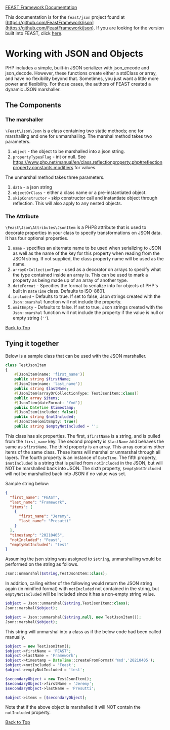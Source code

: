 [FEAST Framework Documentation](index.md)

This documentation is for the `feast/json` project found
at [https://github.com/FeastFramework/json](https://github.com/FeastFramework/json). If you are looking for the version
built into FEAST, click [here](json.md).

# Working with JSON and Objects

PHP includes a simple, built-in JSON serializer with json_encode and json_decode. However, these functions create either
a stdClass or array, and have no flexibility beyond that. Sometimes, you just want a little more power and flexibility.
For those cases, the authors of FEAST created a dynamic JSON marshaller.

## The Components

### The marshaller

`\Feast\Json\Json` is a class containing two static methods; one for marshalling and one for unmarshalling. The marshal
method takes two parameters.

1. `object` - the object to be marshalled into a json string.
2. `propertyTypesFlag` - int or null.
   See https://www.php.net/manual/en/class.reflectionproperty.php#reflectionproperty.constants.modifiers for values.

The unmarshal method takes three parameters.

1. `data` - a json string
2. `objectOrClass` - either a class name or a pre-instantiated object.
3. `skipConstructor` - skip constructor call and instantiate object through reflection. This will also apply to any
   nested objects.

### The Attribute

`\Feast\Json\Attributes\JsonItem` is a PHP8 attribute that is used to decorate properties in your class to specify
transformations on JSON data. It has four optional properties.

1. `name` - specifies an alternate name to be used when serializing to JSON as well as the name of the key for this
   property when reading from the JSON string. If not supplied, the class property name will be used as the name.
2. `arrayOrCollectionType` - used as a decorator on arrays to specify what the type contained inside an array is. This
   can be used to mark a property as being made up of an array of another type.
3. `dateFormat` - Specifies the format to serialize into for objects of PHP's built in `DateTime` class. Defaults to
   ISO-8601.
4. `included` - Defaults to true. If set to false, Json strings created with the `Json::marshal` function will not
   include the property.
5. `omitEmpty` - Defaults to false. If set to true, Json strings created with the `Json::marshal` function will not
   include the property if the value is null or empty string (`''`).

[Back to Top](#working-with-json-and-objects)

## Tying it together

Below is a sample class that can be used with the JSON marshaller.

```php
class TestJsonItem
{
    #[JsonItem(name: 'first_name')]
    public string $firstName;
    #[JsonItem(name: 'last_name')]
    public string $lastName;
    #[JsonItem(arrayOrCollectionType: TestJsonItem::class)]
    public array $items;
    #[JsonItem(dateFormat: 'Ymd')]
    public DateTime $timestamp;
    #[JsonItem(included: false)]
    public string $notIncluded;
    #[JsonItem(omitEmpty: true)]
    public string $emptyNotIncluded = '';
```

This class has six properties. The first, `$firstName` is a string, and is pulled from the `first_name` key. The second
property is `$lastName` and behaves the same as `$firstName`. The third property is an array. This array contains other
items of the same class. These items will marshal or unmarshal through all layers. The fourth property is an instance
of `DateTime`. The fifth property, `$notIncluded` is a string that is pulled from `notIncluded` in the JSON, but will
NOT be marshalled back into JSON. The sixth property, `$emptyNotIncluded` will not be marshalled back into JSON if no
value was set.

Sample string below:

```json
{
  "first_name": "FEAST",
  "last_name": "Framework",
  "items": [
    {
      "first_name": "Jeremy",
      "last_name": "Presutti"
    }
  ],
  "timestamp": "20210405",
  "notIncluded": "Feast",
  "emptyNotIncluded": "test"
}
```

Assuming the json string was assigned to `$string`, unmarshalling would be performed on the string as follows.

```php
Json::unmarshal($string,TestJsonItem::class);
```

In addition, calling either of the following would return the JSON string again (in minified format)  with `notIncluded`
not contained in the string, but `emptyNotIncluded` will be included since it has a non-empty string value.

```php
$object = Json::unmarshal($string,TestJsonItem::class);
Json::marshal($object);
```

```php
$object = Json::unmarshal($string,null, new TestJsonItem());
Json::marshal($object);
```

This string will unmarshal into a class as if the below code had been called manually.

```php
$object = new TestJsonItem();
$object->firstName = 'FEAST';
$object->lastName = 'Framework';
$object->timestamp = DateTime::createFromFormat('Ymd','20210405');
$object->notIncluded = 'Feast';
$object->emptyNotIncluded = 'test';

$secondaryObject = new TestJsonItem();
$secondaryObject->firstName = 'Jeremy';
$secondaryObject->lastName = 'Presutti';

$object->items = [$secondaryObject];
```

Note that if the above object is marshalled it will NOT contain the `notIncluded` property.

[Back to Top](#working-with-json-and-objects)
